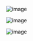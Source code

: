![image](https://github.com/Oopsteed1/practice-frontend/assets/143475203/c4b5fe83-1357-4b22-b811-360b50831486)


![image](https://github.com/Oopsteed1/practice-frontend/assets/143475203/b2098f57-a3b1-4bf1-9b94-216d6fafe27b)


![image](https://github.com/Oopsteed1/practice-frontend/assets/143475203/1c10be7e-28fc-49ad-89e4-ea54623e1b61)
